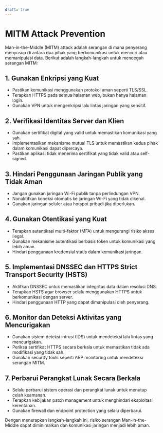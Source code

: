 ```yaml
---
draft: true
---
```


# MITM Attack Prevention

Man-in-the-Middle (MITM) attack adalah serangan di mana penyerang menyusup di antara dua pihak yang berkomunikasi untuk mencuri atau memanipulasi data. Berikut adalah langkah-langkah untuk mencegah serangan MITM:

## 1. Gunakan Enkripsi yang Kuat
- Pastikan komunikasi menggunakan protokol aman seperti TLS/SSL.
- Terapkan HTTPS pada semua halaman web, bukan hanya halaman login.
- Gunakan VPN untuk mengenkripsi lalu lintas jaringan yang sensitif.

## 2. Verifikasi Identitas Server dan Klien
- Gunakan sertifikat digital yang valid untuk memastikan komunikasi yang sah.
- Implementasikan mekanisme mutual TLS untuk memastikan kedua pihak dalam komunikasi dapat dipercaya.
- Pastikan aplikasi tidak menerima sertifikat yang tidak valid atau self-signed.

## 3. Hindari Penggunaan Jaringan Publik yang Tidak Aman
- Jangan gunakan jaringan Wi-Fi publik tanpa perlindungan VPN.
- Nonaktifkan koneksi otomatis ke jaringan Wi-Fi yang tidak dikenal.
- Gunakan jaringan seluler atau hotspot pribadi jika diperlukan.

## 4. Gunakan Otentikasi yang Kuat
- Terapkan autentikasi multi-faktor (MFA) untuk mengurangi risiko akses ilegal.
- Gunakan mekanisme autentikasi berbasis token untuk komunikasi yang lebih aman.
- Hindari penggunaan kredensial statis dalam komunikasi jaringan.

## 5. Implementasi DNSSEC dan HTTPS Strict Transport Security (HSTS)
- Aktifkan DNSSEC untuk memastikan integritas data dalam resolusi DNS.
- Terapkan HSTS agar browser selalu menggunakan HTTPS untuk berkomunikasi dengan server.
- Hindari penggunaan HTTP yang dapat dimanipulasi oleh penyerang.

## 6. Monitor dan Deteksi Aktivitas yang Mencurigakan
- Gunakan sistem deteksi intrusi (IDS) untuk mendeteksi lalu lintas yang mencurigakan.
- Periksa sertifikat HTTPS secara berkala untuk memastikan tidak ada modifikasi yang tidak sah.
- Gunakan security tools seperti ARP monitoring untuk mendeteksi serangan MITM.

## 7. Perbarui Perangkat Lunak Secara Berkala
- Selalu perbarui sistem operasi dan perangkat lunak untuk menutup celah keamanan.
- Terapkan kebijakan patch management untuk menghindari eksploitasi kerentanan.
- Gunakan firewall dan endpoint protection yang selalu diperbarui.

Dengan menerapkan langkah-langkah ini, risiko serangan Man-in-the-Middle dapat diminimalkan dan komunikasi jaringan menjadi lebih aman.